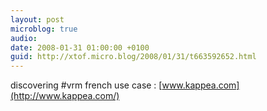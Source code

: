 ```yaml
---
layout: post
microblog: true
audio: 
date: 2008-01-31 01:00:00 +0100
guid: http://xtof.micro.blog/2008/01/31/t663592652.html
---
```

discovering #vrm french use case : [www.kappea.com](http://www.kappea.com/)
